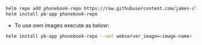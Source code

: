 ```bash
helm repo add phonebook-repo https://raw.githubusercontent.com/james-clarusway/phonebook-repo/main
helm install pb-app phonebook-repo
```

- To use own images execute as below:

```bash
helm install pb-app phonebook-repo --set webserver_image=<image-name> --set resultserver_image=<image-name>
```